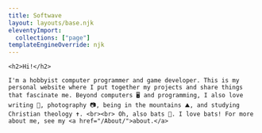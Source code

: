 ```yaml
---
title: Softwave
layout: layouts/base.njk
eleventyImport:
  collections: ["page"]
templateEngineOverride: njk
---
```

<div class="wrapper">
</div>

	<h2>Hi!</h2>

	I'm a hobbyist computer programmer and game developer. This is my personal website where I put together my projects and share things that fascinate me. Beyond computers 🖥️ and programming, I also love writing 📘, photography 📷, being in the mountains ⛰️, and studying Christian theology ✝️. <br><br> Oh, also bats 🦇. I love bats! For more about me, see my <a href="/About/">about.</a>


